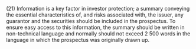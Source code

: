 (21) Information is a key factor in investor protection; a summary conveying the essential characteristics of, and risks associated with, the issuer, any guarantor and the securities should be included in the prospectus. To ensure easy access to this information, the summary should be written in non-technical language and normally should not exceed 2 500 words in the language in which the prospectus was originally drawn up.